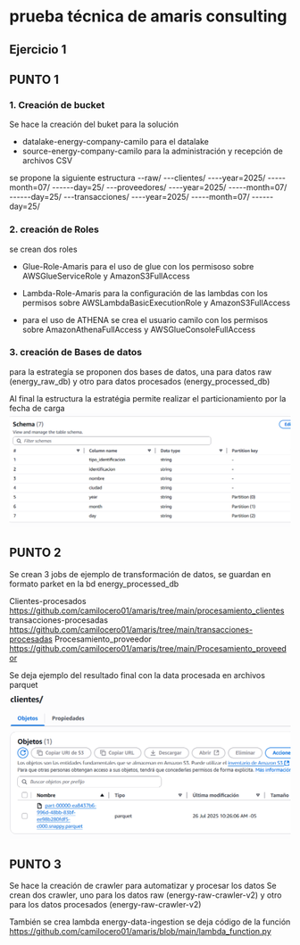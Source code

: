 # prueba técnica de amaris consulting

## Ejercicio 1

## PUNTO 1

### 1. Creación de bucket

Se hace la creación del buket para la solución 
- datalake-energy-company-camilo para el datalake
- source-energy-company-camilo para la administración y recepción de archivos CSV

se propone la siguiente estructura 
--raw/
---clientes/
----year=2025/
-----month=07/
------day=25/
---proveedores/
----year=2025/
-----month=07/
------day=25/
---transacciones/
----year=2025/
-----month=07/
------day=25/

### 2. creación de Roles
se crean dos roles

- Glue-Role-Amaris
para el uso de glue con los permisoso sobre AWSGlueServiceRole y AmazonS3FullAccess

- Lambda-Role-Amaris
para la configuración de las lambdas con los permisos sobre AWSLambdaBasicExecutionRole y AmazonS3FullAccess

- para el uso de ATHENA se crea el usuario camilo con los permisos sobre AmazonAthenaFullAccess y AWSGlueConsoleFullAccess

### 3. creación de Bases de datos
para la estrategía se proponen dos bases de datos, una para datos raw (energy_raw_db) y otro para datos procesados (energy_processed_db)

Al final la estructura la estratégia permite realizar el particionamiento por la fecha de carga
![alt text]({C39BA267-C651-4865-B2F1-75961D4727DF}.png)

## PUNTO 2
Se crean 3 jobs de ejemplo de transformación de datos, se guardan en formato parket en la bd energy_processed_db

Clientes-procesados https://github.com/camilocero01/amaris/tree/main/procesamiento_clientes
transacciones-procesadas https://github.com/camilocero01/amaris/tree/main/transacciones-procesadas
Procesamiento_proveedor https://github.com/camilocero01/amaris/tree/main/Procesamiento_proveedor

Se deja ejemplo del resultado final con la data procesada en archivos parquet
![alt text]({865A1F1F-5C1F-49E1-8ADA-889DA94BC72B}.png)

## PUNTO 3
Se hace la  creación de crawler para automatizar y procesar los datos
Se crean dos crawler, uno para los datos raw (energy-raw-crawler-v2) y otro para los datos procesados (energy-raw-crawler-v2)

También se crea lambda energy-data-ingestion se deja código de la función https://github.com/camilocero01/amaris/blob/main/lambda_function.py


 









